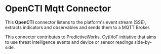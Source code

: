 
# OpenCTI Mqtt Connector

This **OpenCTI** connector listens to the platform's event stream (SSE), extracts indicators
and observables and sends them to a MQTT Broker.

This connector contributes to PredictiveWorks. Cy(I)IoT initiative that aims to use threat
intelligence events and device or sensor readings side-by-side. 
